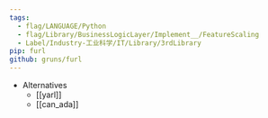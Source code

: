 ```yaml
---
tags:
  - flag/LANGUAGE/Python
  - flag/Library/BusinessLogicLayer/Implement__/FeatureScaling
  - Label/Industry-工业科学/IT/Library/3rdLibrary
pip: furl
github: gruns/furl
---
```


- Alternatives
    - [[yarl]]
    - [[can_ada]]
